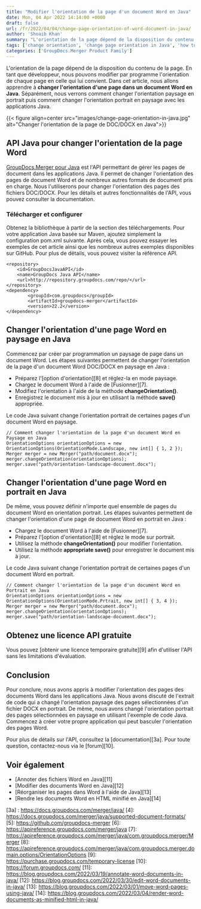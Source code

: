 ```yaml
---
title: "Modifier l'orientation de la page d'un document Word en Java"
date: Mon, 04 Apr 2022 14:14:00 +0000
draft: false
url: /fr/2022/04/04/change-page-orientation-of-word-document-in-java/
author: 'Shoaib Khan'
summary: "L'orientation de la page dépend de la disposition du contenu de la page. En tant que développeur, nous pouvons modifier par programme l'orientation de chaque page en celle qui lui convient. Dans cet article, nous allons apprendre à **changer l'orientation d'une page dans un document Word en Java**. Séparément, nous verrons comment changer l'orientation paysage en portrait puis comment changer l'orientation portrait en paysage avec les applications Java."
tags: ['change orientation', 'change page orientation in Java', 'how to change the orientation of one page in word', 'how to make one page landscape in word', 'landscape to portrait', 'portrait to landscape in java']
categories: ['GroupDocs.Merger Product Family']
---
```


L'orientation de la page dépend de la disposition du contenu de la page. En tant que développeur, nous pouvons modifier par programme l'orientation de chaque page en celle qui lui convient. Dans cet article, nous allons apprendre à **changer l'orientation d'une page dans un document Word en Java**. Séparément, nous verrons comment changer l'orientation paysage en portrait puis comment changer l'orientation portrait en paysage avec les applications Java.

{{< figure align=center src="images/change-page-orientation-in-java.jpg" alt="Changer l'orientation de la page de DOC/DOCX en Java">}}

## API Java pour changer l'orientation de la page Word

[GroupDocs.Merger pour Java][1] est l'API permettant de gérer les pages de document dans les applications Java. Il permet de changer l'orientation des pages de document Word et de nombreux autres formats de document pris en charge. Nous l'utiliserons pour changer l'orientation des pages des fichiers DOC/DOCX. Pour les détails et autres fonctionnalités de l'API, vous pouvez consulter la documentation.

### Télécharger et configurer

Obtenez la bibliothèque à partir de la section des téléchargements. Pour votre application Java basée sur Maven, ajoutez simplement la configuration pom.xml suivante. Après cela, vous pouvez essayer les exemples de cet article ainsi que les nombreux autres exemples disponibles sur GitHub. Pour plus de détails, vous pouvez visiter la référence API.

```
<repository>
	<id>GroupDocsJavaAPI</id>
	<name>GroupDocs Java API</name>
	<url>http://repository.groupdocs.com/repo/</url>
</repository>
<dependency>
        <groupId>com.groupdocs</groupId>
        <artifactId>groupdocs-merger</artifactId>
        <version>22.2</version> 
</dependency>
```
## Changer l'orientation d'une page Word en paysage en Java

Commencez par créer par programmation un paysage de page dans un document Word. Les étapes suivantes permettent de changer l'orientation de la page d'un document Word DOC/DOCX en paysage en Java :

- Préparez l'[option d'orientation][8] et réglez-la en mode paysage.
- Chargez le document Word à l'aide de [Fusionner][7].
- Modifiez l'orientation à l'aide de la méthode **changeOrientation()**.
- Enregistrez le document mis à jour en utilisant la méthode **save()** appropriée.

Le code Java suivant change l'orientation portrait de certaines pages d'un document Word en paysage.

```
// Comment changer l'orientation de la page d'un document Word en Paysage en Java
OrientationOptions orientationOptions = new OrientationOptions(OrientationMode.Landscape, new int[] { 1, 2 });
Merger merger = new Merger("path/document.docx");
merger.changeOrientation(orientationOptions);
merger.save("path/orientation-landscape-document.docx");
```

## Changer l'orientation d'une page Word en portrait en Java
De même, vous pouvez définir n'importe quel ensemble de pages du document Word en orientation portrait. Les étapes suivantes permettent de changer l'orientation d'une page de document Word en portrait en Java :

- Chargez le document Word à l'aide de [Fusionner][7].
- Préparez l'[option d'orientation][8] et réglez le mode sur portrait.
- Utilisez la méthode **changeOrientation()** pour modifier l'orientation.
- Utilisez la méthode **appropriate save()** pour enregistrer le document mis à jour.

Le code Java suivant change l'orientation portrait de certaines pages d'un document Word en portrait.

```
// Comment changer l'orientation de la page d'un document Word en Portrait en Java
OrientationOptions orientationOptions = new OrientationOptions(OrientationMode.Prtrait, new int[] { 3, 4 });
Merger merger = new Merger("path/document.docx");
merger.changeOrientation(orientationOptions);
merger.save("path/orientation-landscape-document.docx");
```

## Obtenez une licence API gratuite
Vous pouvez [obtenir une licence temporaire gratuite][9] afin d'utiliser l'API sans les limitations d'évaluation.

## Conclusion
Pour conclure, nous avons appris à modifier l'orientation des pages des documents Word dans les applications Java. Nous avons discuté de l'extrait de code qui a changé l'orientation paysage des pages sélectionnées d'un fichier DOCX en portrait. De même, nous avons changé l'orientation portrait des pages sélectionnées en paysage en utilisant l'exemple de code Java. Commencez à créer votre propre application qui peut basculer l'orientation des pages Word.

Pour plus de détails sur l'API, consultez la [documentation][3a]. Pour toute question, contactez-nous via le [forum][10].

## Voir également
- [Annoter des fichiers Word en Java][11]
- [Modifier des documents Word en Java][12]
- [Réorganiser les pages dans Word à l'aide de Java][13]
- [Rendre les documents Word en HTML minifié en Java][14]

[1]: https://products.groupdocs.com/merger/java/
[2]: https://downloads.groupdocs.com/merger
[3]: https://docs.groupdocs.com/merger/
[3a] : https://docs.groupdocs.com/merger/java/
[4]: https://docs.groupdocs.com/merger/java/supported-document-formats/
[5]: https://github.com/groupdocs-merger
[6]: https://apireference.groupdocs.com/merger/java
[7]: https://apireference.groupdocs.com/merger/java/com.groupdocs.merger/Merger
[8]: https://apireference.groupdocs.com/merger/java/com.groupdocs.merger.domain.options/OrientationOptions
[9]: https://purchase.groupdocs.com/temporary-license
[10]: https://forum.groupdocs.com/
[11]: https://blog.groupdocs.com/2022/03/19/annotate-word-documents-in-java/
[12]: https://blog.groupdocs.com/2022/03/30/edit-word-documents-in-java/
[13]: https://blog.groupdocs.com/2022/03/01/move-word-pages-using-java/
[14]: https://blog.groupdocs.com/2022/03/04/render-word-documents-as-minified-html-in-java/
